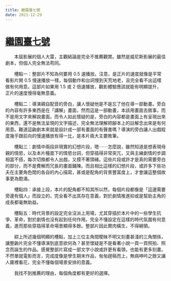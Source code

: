 ```yaml
---
title: 繼園臺七號
date: 2021-12-29
---
```


# [繼園臺七號](https://zh.wikipedia.org/zh-tw/%E7%B9%BC%E5%9C%92%E8%87%BA%E4%B8%83%E8%99%9F)

　　本屆影展的個人大雷，主觀結論是完全不推薦觀賞。雖然是威尼斯影展的最佳劇本，但個人完全無法苟同。

　　槽點一：整部片不知為何要用 0.5 速播放。注意，是正片的速度就像是平常看影片開 0.5 慢速播放一樣，每個動作和台詞慢到天荒地老，且完全看不出這樣做有何用意。這部片如果用 1.5 或 2 倍速播放，觀影體驗應該就能有明顯提升，正片的速度慢得毫無意義。

　　槽點二：導演親自配音的旁白，讓人懷疑他是不是忘了他在導一部動畫。旁白的內容有許多東西是在「講解」畫面，然而這是一部動畫，本該用畫面去敘事，而不是用文字來解說畫面。而令人如此懷疑的是，旁白的內容都是畫面上有呈現出來的東西，還不是無法呈現的文字描述，完全無法理解把腳本上的註解念出來是有何用意。難道這齣劇本來就是設計成一部有畫面的有聲書嗎？導演的旁白讓人出戲程度幾乎跟前向的慢速播放有得一比，是本片兩大主要敗筆。

　　槽點三：劇情中兩段非現實的幻想片段，嗯⋯⋯怎麼說，雖然知道是想表現母親的情慾，以及本片檯面下的情慾台詞，但穿插得非常突兀，又與主線劇情的步調相當不搭，每次切換都令人出戲，又摸不著頭緒。這些片段或許才是真的需要旁白的部分，而不是費解而冗長的畫面鋪陳。而且相比這樣的幻想片段，或許多下些功夫在主要角色間的各自的內心描寫，甚或是配角的背景豐富度上，才會讓這整個故事更為飽滿。

　　槽點四：承接上段，本片的配角都不知其所以然，每個片段都像是「這邊需要旁邊有個人」而設立的，完全看不出其存在意義，對於劇情推進抑或是幫助主角的成長都毫無助益。

　　槽點五：時代背景的設定完全沒派上用場，尤其穿插於本片中的一些學生抗爭、革命，對於劇情也沒有起到任何作用。完全不懂設定在這樣的時代氛圍有何意義，進而那些穿插得革命場景顯得多餘。整部片因此贅肉橫生，不得綱領。

　　綜上所述幾個明顯的槽點，加上三位主角間曖昧不明又刻畫甚淺的三角關係，讓整齣片完全不懂導演到底意欲何為？甚至懷疑是不是看著小說一頁一頁照拍、照念而誕生的作品。感覺整部片寫成一部文字小說或許更有看頭，也能有更多刻畫。不然單就電影而言，完成度像是學生期末作品，匆匆趕稿而上，無病呻吟之餘又讓人霧裡看花，完全不懂每個場景安排的意義。

　　我找不到推薦的理由，每個角度都有更好的選擇。

